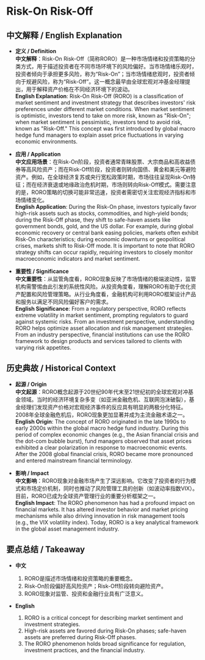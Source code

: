 # Risk-On Risk-Off

## 中文解释 / English Explanation

* **定义 / Definition**  
  **中文解释**：Risk-On Risk-Off（简称RORO）是一种市场情绪和投资策略的分类方式，用于描述投资者在不同市场环境下的风险偏好。当市场情绪乐观时，投资者倾向于承担更多风险，称为“Risk-On”；当市场情绪悲观时，投资者倾向于规避风险，称为“Risk-Off”。这一概念最早由全球宏观对冲基金经理提出，用于解释资产价格在不同经济环境下的波动。  
  **English Explanation**: Risk-On Risk-Off (RORO) is a classification of market sentiment and investment strategy that describes investors' risk preferences under different market conditions. When market sentiment is optimistic, investors tend to take on more risk, known as "Risk-On"; when market sentiment is pessimistic, investors tend to avoid risk, known as "Risk-Off." This concept was first introduced by global macro hedge fund managers to explain asset price fluctuations in varying economic environments.

* **应用 / Application**  
  **中文应用场景**：在Risk-On阶段，投资者通常青睐股票、大宗商品和高收益债券等高风险资产；而在Risk-Off阶段，投资者则转向国债、黄金和美元等避险资产。例如，在全球经济复苏或央行宽松政策时期，市场往往呈现Risk-On特征；而在经济衰退或地缘政治危机时期，市场则转向Risk-Off模式。需要注意的是，RORO策略的切换可能非常迅速，投资者需密切关注宏观经济指标和市场情绪变化。  
  **English Application**: During the Risk-On phase, investors typically favor high-risk assets such as stocks, commodities, and high-yield bonds; during the Risk-Off phase, they shift to safe-haven assets like government bonds, gold, and the US dollar. For example, during global economic recovery or central bank easing policies, markets often exhibit Risk-On characteristics; during economic downturns or geopolitical crises, markets shift to Risk-Off mode. It is important to note that RORO strategy shifts can occur rapidly, requiring investors to closely monitor macroeconomic indicators and market sentiment.

* **重要性 / Significance**  
  **中文重要性**：从监管角度看，RORO现象反映了市场情绪的极端波动性，监管机构需警惕由此引发的系统性风险。从投资角度看，理解RORO有助于优化资产配置和风险管理策略。从行业角度看，金融机构可利用RORO框架设计产品和服务以满足不同风险偏好客户的需求。  
  **English Significance**: From a regulatory perspective, RORO reflects extreme volatility in market sentiment, prompting regulators to guard against systemic risks. From an investment perspective, understanding RORO helps optimize asset allocation and risk management strategies. From an industry perspective, financial institutions can use the RORO framework to design products and services tailored to clients with varying risk appetites.

## 历史典故 / Historical Context

* **起源 / Origin**  
  **中文起源**：RORO概念起源于20世纪90年代末至21世纪初的全球宏观对冲基金领域。当时的经济环境复杂多变（如亚洲金融危机、互联网泡沫破裂），基金经理们发现资产价格对宏观经济事件的反应具有明显的两极分化特征。2008年全球金融危机后，RORO现象更加显著并成为主流金融术语之一。  
  **English Origin**: The concept of RORO originated in the late 1990s to early 2000s within the global macro hedge fund industry. During this period of complex economic changes (e.g., the Asian financial crisis and the dot-com bubble burst), fund managers observed that asset prices exhibited a clear polarization in response to macroeconomic events. After the 2008 global financial crisis, RORO became more pronounced and entered mainstream financial terminology.

* **影响 / Impact**  
  **中文影响**：RORO现象对金融市场产生了深远影响。它改变了投资者的行为模式和市场定价机制，同时也推动了风险管理工具的创新（如波动率指数VIX）。目前，RORO已成为全球资产管理行业的重要分析框架之一。  
  **English Impact**: The RORO phenomenon has had a profound impact on financial markets. It has altered investor behavior and market pricing mechanisms while also driving innovation in risk management tools (e.g., the VIX volatility index). Today, RORO is a key analytical framework in the global asset management industry.

## 要点总结 / Takeaway

* **中文**  
  1. RORO是描述市场情绪和投资策略的重要概念。
  2. Risk-On阶段偏好高风险资产；Risk-Off阶段转向避险资产。
  3. RORO现象对监管、投资和金融行业具有广泛意义。

* **English**  
  1. RORO is a critical concept for describing market sentiment and investment strategies.
  2. High-risk assets are favored during Risk-On phases; safe-haven assets are preferred during Risk-Off phases.
  3. The RORO phenomenon holds broad significance for regulation, investment practices, and the financial industry.